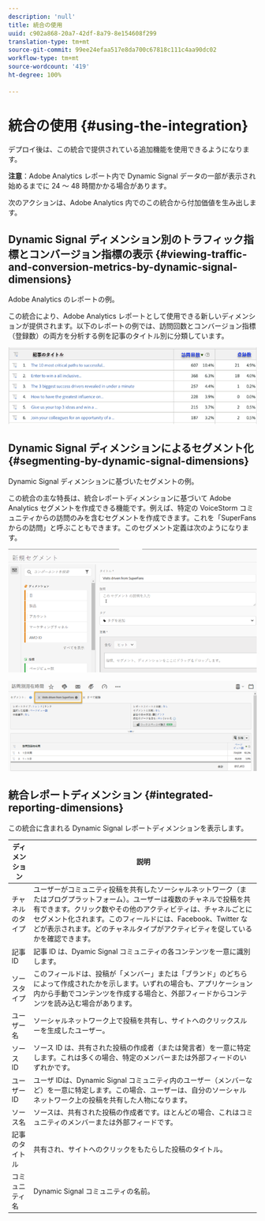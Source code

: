 ```yaml
---
description: 'null'
title: 統合の使用
uuid: c902a868-20a7-42df-8a79-8e154608f299
translation-type: tm+mt
source-git-commit: 99ee24efaa517e8da700c67818c111c4aa90dc02
workflow-type: tm+mt
source-wordcount: '419'
ht-degree: 100%

---
```



# 統合の使用 {#using-the-integration}

デプロイ後は、この統合で提供されている追加機能を使用できるようになります。

**注意**：Adobe Analytics レポート内で Dynamic Signal データの一部が表示され始めるまでに 24 ～ 48 時間かかる場合があります。

次のアクションは、Adobe Analytics 内でのこの統合から付加価値を生み出します。

## Dynamic Signal ディメンション別のトラフィック指標とコンバージョン指標の表示 {#viewing-traffic-and-conversion-metrics-by-dynamic-signal-dimensions}

Adobe Analytics のレポートの例。

この統合により、Adobe Analytics レポートとして使用できる新しいディメンションが提供されます。以下のレポートの例では、訪問回数とコンバージョン指標（登録数）の両方を分析する例を記事のタイトル別に分類しています。

![](assets/examplereport.png)

## Dynamic Signal ディメンションによるセグメント化 {#segmenting-by-dynamic-signal-dimensions}

Dynamic Signal ディメンションに基づいたセグメントの例。

この統合の主な特長は、統合レポートディメンションに基づいて Adobe Analytics セグメントを作成できる機能です。例えば、特定の VoiceStorm コミュニティからの訪問のみを含むセグメントを作成できます。これを「SuperFans からの訪問」と呼ぶこともできます。このセグメント定義は次のようになります。

![](assets/segment1.png)

![](assets/segment2.png)

## 統合レポートディメンション {#integrated-reporting-dimensions}

この統合に含まれる Dynamic Signal レポートディメンションを表示します。

| ディメンション | 説明 |
|---|---|
| チャネルのタイプ | ユーザーがコミュニティ投稿を共有したソーシャルネットワーク（またはブログプラットフォーム）。ユーザーは複数のチャネルで投稿を共有できます。クリック数やその他のアクティビティは、チャネルごとにセグメント化されます。このフィールドには、Facebook、Twitter などが表示されます。どのチャネルタイプがアクティビティを促しているかを確認できます。 |
| 記事 ID | 記事 ID は、Dyamic Signal コミュニティの各コンテンツを一意に識別します。 |
| ソースタイプ | このフィールドは、投稿が「メンバー」または「ブランド」のどちらによって作成されたかを示します。いずれの場合も、アプリケーション内から手動でコンテンツを作成する場合と、外部フィードからコンテンツを読み込む場合があります。 |
| ユーザー名 | ソーシャルネットワーク上で投稿を共有し、サイトへのクリックスルーを生成したユーザー。 |
| ソース ID | ソース ID は、共有された投稿の作成者（または発言者）を一意に特定します。これは多くの場合、特定のメンバーまたは外部フィードのいずれかです。 |
| ユーザー ID | ユーザ IDは、Dynamic Signal コミュニティ内のユーザー（メンバーなど）を一意に特定します。この場合、ユーザーは、自分のソーシャルネットワーク上の投稿を共有した人物になります。 |
| ソース名 | ソースは、共有された投稿の作成者です。ほとんどの場合、これはコミュニティのメンバーまたは外部フィードです。 |
| 記事のタイトル | 共有され、サイトへのクリックをもたらした投稿のタイトル。 |
| コミュニティ名 | Dynamic Signal コミュニティの名前。 |

